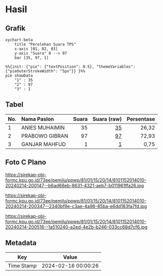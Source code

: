 # Hasil

## Grafik

```mermaid
xychart-beta
    title "Perolehan Suara TPS"
    x-axis [01, 02, 03]
    y-axis "Suara" 0 --> 97
    bar [35, 97, 1]
```

```mermaid
%%{init: {"pie": {"textPosition": 0.5}, "themeVariables": {"pieOuterStrokeWidth": "5px"}} }%%
pie showData
    "1" : 35
    "2" : 97
    "3" : 1
```

## Tabel

| No. | Nama Paslon    | Suara | Suara (raw) | Persentase |
|:--- |:-------------- | -----:| -----------:| ----------:|
| 1   | ANIES MUHAIMIN | 35    | [35][p-1]   | 26,32      |
| 2   | PRABOWO GIBRAN | 97    | [97][p-2]   | 72,93      |
| 3   | GANJAR MAHFUD  | 1     | [1][p-3]    | 0,75       |


[p-1]: https://github.com/gigit-pemilu/pemilu-2024-81-maluku/blob/main/pilpres/hitung-suara/sub/81-maluku/sub/01-maluku-tengah/sub/15-leihitu/sub/2014-hitumessing/sub/010-tps/sub/paslon-1.txt
[p-2]: https://github.com/gigit-pemilu/pemilu-2024-81-maluku/blob/main/pilpres/hitung-suara/sub/81-maluku/sub/01-maluku-tengah/sub/15-leihitu/sub/2014-hitumessing/sub/010-tps/sub/paslon-2.txt
[p-3]: https://github.com/gigit-pemilu/pemilu-2024-81-maluku/blob/main/pilpres/hitung-suara/sub/81-maluku/sub/01-maluku-tengah/sub/15-leihitu/sub/2014-hitumessing/sub/010-tps/sub/paslon-3.txt

## Foto C Plano

https://sirekap-obj-formc.kpu.go.id/73ee/pemilu/ppwp/81/01/15/20/14/8101152014010-20240214-200147--b6ad68eb-8631-4321-aeb7-b011961ffa26.jpg

https://sirekap-obj-formc.kpu.go.id/73ee/pemilu/ppwp/81/01/15/20/14/8101152014010-20240214-200347--2340bf9e-c3ae-4a96-85ba-e6dd183fa7fd.jpg

https://sirekap-obj-formc.kpu.go.id/73ee/pemilu/ppwp/81/01/15/20/14/8101152014010-20240214-200516--1a510240-a2ed-4e2b-b246-033cc68d7cf6.jpg


## Metadata

| Key        | Value               |
| ---------- | ------------------- |
| Time Stamp | 2024-02-16 00:00:26 |



